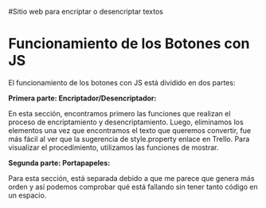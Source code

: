 #Sitio web para encriptar o desencriptar textos

# Funcionamiento de los Botones con JS

El funcionamiento de los botones con JS está dividido en dos partes:

**Primera parte: Encriptador/Desencriptador:**

En esta sección, encontramos primero las funciones que realizan el proceso de encriptamiento y desencriptamiento. 
Luego, eliminamos los elementos una vez que encontramos el texto que queremos convertir, fue más fácil al ver que la sugerencia de style.property enlace en Trello. 
Para visualizar el procedimiento, utilizamos las funciones de mostrar.

**Segunda parte: Portapapeles:**

Para esta sección, está separada debido a que me parece que genera más orden y así podemos comprobar qué está fallando sin tener tanto código en un espacio.
